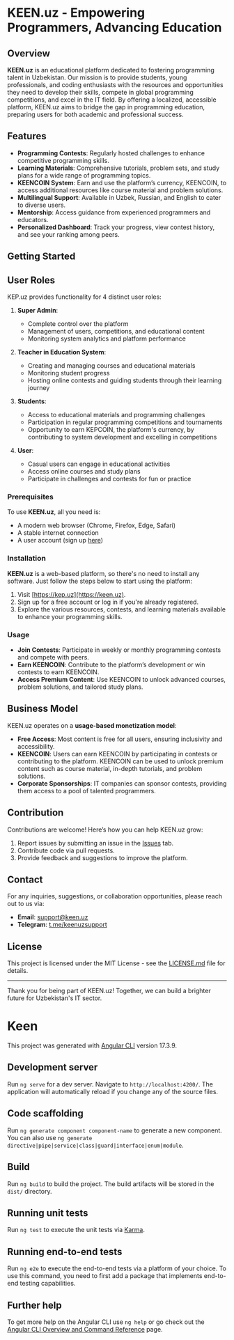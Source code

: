 # KEEN.uz - Empowering Programmers, Advancing Education

## Overview

**KEEN.uz** is an educational platform dedicated to fostering programming talent in Uzbekistan. Our mission is to provide students, young professionals, and coding enthusiasts with the resources and opportunities they need to develop their skills, compete in global programming competitions, and excel in the IT field. By offering a localized, accessible platform, KEEN.uz aims to bridge the gap in programming education, preparing users for both academic and professional success.

## Features

- **Programming Contests**: Regularly hosted challenges to enhance competitive programming skills.
- **Learning Materials**: Comprehensive tutorials, problem sets, and study plans for a wide range of programming topics.
- **KEENCOIN System**: Earn and use the platform’s currency, KEENCOIN, to access additional resources like course material and problem solutions.
- **Multilingual Support**: Available in Uzbek, Russian, and English to cater to diverse users.
- **Mentorship**: Access guidance from experienced programmers and educators.
- **Personalized Dashboard**: Track your progress, view contest history, and see your ranking among peers.

## Getting Started

## User Roles

KEP.uz provides functionality for 4 distinct user roles:

1. **Super Admin**: 
   - Complete control over the platform
   - Management of users, competitions, and educational content
   - Monitoring system analytics and platform performance

2. **Teacher in Education System**:
   - Creating and managing courses and educational materials
   - Monitoring student progress
   - Hosting online contests and guiding students through their learning journey

3. **Students**:
   - Access to educational materials and programming challenges
   - Participation in regular programming competitions and tournaments
   - Opportunity to earn KEPCOIN, the platform's currency, by contributing to system development and excelling in competitions

4. **User**:
   - Casual users can engage in educational activities
   - Access online courses and study plans
   - Participate in challenges and contests for fun or practice
 
### Prerequisites

To use **KEEN.uz**, all you need is:
- A modern web browser (Chrome, Firefox, Edge, Safari)
- A stable internet connection
- A user account (sign up [here](https://keen.uz/signup))

### Installation

**KEEN.uz** is a web-based platform, so there's no need to install any software. Just follow the steps below to start using the platform:
1. Visit [https://kep.uz](https://keen.uz).
2. Sign up for a free account or log in if you're already registered.
3. Explore the various resources, contests, and learning materials available to enhance your programming skills.

### Usage

- **Join Contests**: Participate in weekly or monthly programming contests and compete with peers.
- **Earn KEENCOIN**: Contribute to the platform’s development or win contests to earn KEENCOIN.
- **Access Premium Content**: Use KEENCOIN to unlock advanced courses, problem solutions, and tailored study plans.

## Business Model

KEEN.uz operates on a **usage-based monetization model**:
- **Free Access**: Most content is free for all users, ensuring inclusivity and accessibility.
- **KEENCOIN**: Users can earn KEENCOIN by participating in contests or contributing to the platform. KEENCOIN can be used to unlock premium content such as course material, in-depth tutorials, and problem solutions.
- **Corporate Sponsorships**: IT companies can sponsor contests, providing them access to a pool of talented programmers.

## Contribution

Contributions are welcome! Here’s how you can help KEEN.uz grow:
1. Report issues by submitting an issue in the [Issues](https://github.com/keep-uz/issues) tab.
2. Contribute code via pull requests.
3. Provide feedback and suggestions to improve the platform.

## Contact

For any inquiries, suggestions, or collaboration opportunities, please reach out to us via:
- **Email**: support@keen.uz
- **Telegram**: [t.me/keenuzsupport](https://t.me/keenuzsupport)

## License

This project is licensed under the MIT License - see the [LICENSE.md](LICENSE.md) file for details.

---

Thank you for being part of KEEN.uz! Together, we can build a brighter future for Uzbekistan's IT sector.

# Keen

This project was generated with [Angular CLI](https://github.com/angular/angular-cli) version 17.3.9.

## Development server

Run `ng serve` for a dev server. Navigate to `http://localhost:4200/`. The application will automatically reload if you change any of the source files.

## Code scaffolding

Run `ng generate component component-name` to generate a new component. You can also use `ng generate directive|pipe|service|class|guard|interface|enum|module`.

## Build

Run `ng build` to build the project. The build artifacts will be stored in the `dist/` directory.

## Running unit tests

Run `ng test` to execute the unit tests via [Karma](https://karma-runner.github.io).

## Running end-to-end tests

Run `ng e2e` to execute the end-to-end tests via a platform of your choice. To use this command, you need to first add a package that implements end-to-end testing capabilities.

## Further help

To get more help on the Angular CLI use `ng help` or go check out the [Angular CLI Overview and Command Reference](https://angular.io/cli) page.
